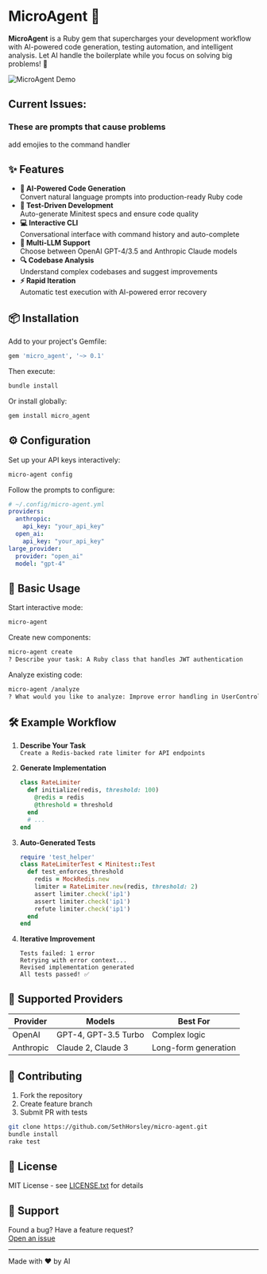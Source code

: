 # MicroAgent 🤖

**MicroAgent** is a Ruby gem that supercharges your development workflow with AI-powered code generation, testing automation, and intelligent analysis. Let AI handle the boilerplate while you focus on solving big problems! 🚀

![MicroAgent Demo](https://via.placeholder.com/800x400.png?text=MicroAgent+Demo+Animation) <!-- Replace with actual demo gif -->

## Current Issues:

### These are prompts that cause problems

add emojies to the command handler

## ✨ Features

- **🧠 AI-Powered Code Generation**  
  Convert natural language prompts into production-ready Ruby code
- **🧪 Test-Driven Development**  
  Auto-generate Minitest specs and ensure code quality
- **💻 Interactive CLI**  
  Conversational interface with command history and auto-complete
- **🔌 Multi-LLM Support**  
  Choose between OpenAI GPT-4/3.5 and Anthropic Claude models
- **🔍 Codebase Analysis**  
  Understand complex codebases and suggest improvements
- **⚡ Rapid Iteration**  
  Automatic test execution with AI-powered error recovery

## 📦 Installation

Add to your project's Gemfile:

```ruby
gem 'micro_agent', '~> 0.1'
```

Then execute:

```bash
bundle install
```

Or install globally:

```bash
gem install micro_agent
```

## ⚙️ Configuration

Set up your API keys interactively:

```bash
micro-agent config
```

Follow the prompts to configure:

```yaml
# ~/.config/micro-agent.yml
providers:
  anthropic:
    api_key: "your_api_key"
  open_ai:
    api_key: "your_api_key"
large_provider:
  provider: "open_ai"
  model: "gpt-4"
```

## 🚀 Basic Usage

Start interactive mode:

```bash
micro-agent
```

Create new components:

```bash
micro-agent create
? Describe your task: A Ruby class that handles JWT authentication
```

Analyze existing code:

```bash
micro-agent /analyze
? What would you like to analyze: Improve error handling in UserController
```

## 🛠️ Example Workflow

1. **Describe Your Task**  
   `Create a Redis-backed rate limiter for API endpoints`

2. **Generate Implementation**

   ```ruby
   class RateLimiter
     def initialize(redis, threshold: 100)
       @redis = redis
       @threshold = threshold
     end
     # ...
   end
   ```

3. **Auto-Generated Tests**

   ```ruby
   require 'test_helper'
   class RateLimiterTest < Minitest::Test
     def test_enforces_threshold
       redis = MockRedis.new
       limiter = RateLimiter.new(redis, threshold: 2)
       assert limiter.check('ip1')
       assert limiter.check('ip1')
       refute limiter.check('ip1')
     end
   end
   ```

4. **Iterative Improvement**
   ```
   Tests failed: 1 error
   Retrying with error context...
   Revised implementation generated
   All tests passed! ✅
   ```

## 🤖 Supported Providers

| Provider  | Models               | Best For             |
| --------- | -------------------- | -------------------- |
| OpenAI    | GPT-4, GPT-3.5 Turbo | Complex logic        |
| Anthropic | Claude 2, Claude 3   | Long-form generation |

## 🤝 Contributing

1. Fork the repository
2. Create feature branch
3. Submit PR with tests

```bash
git clone https://github.com/SethHorsley/micro-agent.git
bundle install
rake test
```

## 📜 License

MIT License - see [LICENSE.txt](LICENSE.txt) for details

## 💬 Support

Found a bug? Have a feature request?  
[Open an issue](https://github.com/your/micro-agent/issues)

---

Made with ❤️ by AI
